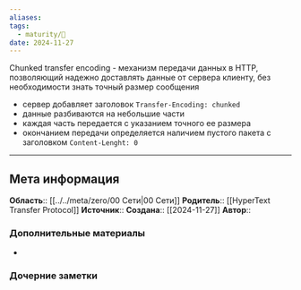 ```yaml
---
aliases: 
tags:
  - maturity/🌱
date: 2024-11-27
---
```

Chunked transfer encoding - механизм передачи данных в НТТР, позволяющий надежно доставлять данные от сервера клиенту, без необходимости знать точный размер сообщения

- сервер добавляет заголовок `Transfer-Encoding: chunked`
- данные разбиваются на небольшие части
- каждая часть передается с указанием точного ее размера
- окончанием передачи определяется наличием пустого пакета с заголовком `Content-Lenght: 0`
***
## Мета информация
**Область**:: [[../../meta/zero/00 Сети|00 Сети]]
**Родитель**:: [[HyperText Transfer Protocol]]
**Источник**:: 
**Создана**:: [[2024-11-27]]
**Автор**:: 
### Дополнительные материалы
- 

### Дочерние заметки
<!-- QueryToSerialize: LIST FROM [[]] WHERE contains(Родитель, this.file.link) or contains(parents, this.file.link) -->

